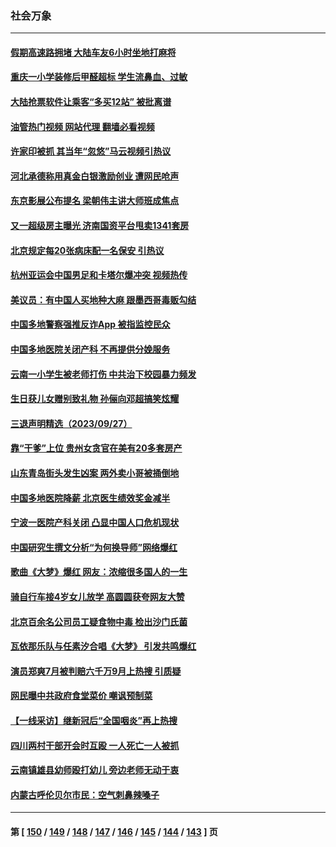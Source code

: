 ### 社会万象
---
#### [假期高速路拥堵 大陆车友6小时坐地打麻将](../../pages/ncid282/n14084431.md?09300045) 
#### [重庆一小学装修后甲醛超标 学生流鼻血、过敏](../../pages/ncid282/n14084342.md?09300045) 
#### [大陆抢票软件让乘客“多买12站” 被批离谱](../../pages/ncid282/n14084394.md?09300045) 
#### [油管热门视频 网站代理 翻墙必看视频](http://138.2.39.72:81/youtube.html?epic-marker?09300045)
#### [许家印被抓 其当年“忽悠”马云视频引热议](../../pages/ncid282/n14083787.md?09300045) 
#### [河北承德称用真金白银激励创业 遭网民呛声](../../pages/ncid282/n14083864.md?09300045) 
#### [东京影展公布提名 梁朝伟主讲大师班成焦点](../../pages/ncid282/n14083753.md?09300045) 
#### [又一超级房主曝光 济南国资平台甩卖1341套房](../../pages/ncid282/n14083154.md?09300045) 
#### [北京规定每20张病床配一名保安 引热议](../../pages/ncid282/n14083267.md?09300045) 
#### [杭州亚运会中国男足和卡塔尔爆冲突 视频热传](../../pages/ncid282/n14083126.md?09300045) 
#### [美议员：有中国人买地种大麻 跟墨西哥毒贩勾结](../../pages/ncid282/n14083210.md?09300045) 
#### [中国多地警察强推反诈App 被指监控民众](../../pages/ncid282/n14083024.md?09300045) 
#### [中国多地医院关闭产科 不再提供分娩服务](../../pages/ncid282/n14082799.md?09300045) 
#### [云南一小学生被老师打伤 中共治下校园暴力频发](../../pages/ncid282/n14082713.md?09300045) 
#### [生日获儿女赠别致礼物 孙俪向邓超搞笑炫耀](../../pages/ncid282/n14082614.md?09300045) 
#### [三退声明精选（2023/09/27）](../../pages/ncid282/n14082550.md?09300045) 
#### [靠“干爹”上位 贵州女贪官在美有20多套房产](../../pages/ncid282/n14082374.md?09300045) 
#### [山东青岛街头发生凶案 两外卖小哥被捅倒地](../../pages/ncid282/n14082388.md?09300045) 
#### [中国多地医院降薪 北京医生绩效奖金减半](../../pages/ncid282/n14082042.md?09300045) 
#### [宁波一医院产科关闭 凸显中国人口危机现状](../../pages/ncid282/n14082050.md?09300045) 
#### [中国研究生撰文分析“为何换导师”网络爆红](../../pages/ncid282/n14081990.md?09300045) 
#### [歌曲《大梦》爆红 网友：浓缩很多国人的一生](../../pages/ncid282/n14081852.md?09300045) 
#### [骑自行车接4岁女儿放学 高圆圆获夸网友大赞](../../pages/ncid282/n14081784.md?09300045) 
#### [北京百余名公司员工疑食物中毒 检出沙门氏菌](../../pages/ncid282/n14081850.md?09300045) 
#### [瓦依那乐队与任素汐合唱《大梦》 引发共鸣爆红](../../pages/ncid282/n14081665.md?09300045) 
#### [演员郑爽7月被判赔六千万9月上热搜 引质疑](../../pages/ncid282/n14081704.md?09300045) 
#### [网民曝中共政府食堂菜价 嘲讽预制菜](../../pages/ncid282/n14081276.md?09300045) 
#### [【一线采访】继新冠后“全国咽炎”再上热搜](../../pages/ncid282/n14081285.md?09300045) 
#### [四川两村干部开会时互殴 一人死亡一人被抓](../../pages/ncid282/n14081149.md?09300045) 
#### [云南镇雄县幼师殴打幼儿 旁边老师无动于衷](../../pages/ncid282/n14081181.md?09300045) 
#### [内蒙古呼伦贝尔市民：空气刺鼻辣嗓子](../../pages/ncid282/n14081175.md?09300045) 

---
#### 第 [ [150](./150.md?09300045) / [149](./149.md?09300045) / [148](./148.md?09300045) / [147](./147.md?09300045) / [146](./146.md?09300045) / [145](./145.md?09300045) / [144](./144.md?09300045) / [143](./143.md?09300045) ] 页
